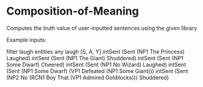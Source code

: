 # Composition-of-Meaning
Computes the truth value of user-inputted sentences using the given library

Example inputs:

filter laugh entities
any laugh [S, A, Y]
intSent (Sent (NP1 The Princess) Laughed)
intSent (Sent (NP1 The Giant) Shuddered)
intSent (Sent (NP1 Some Dwarf) Cheered)
intSent (Sent (NP1 No Wizard) Laughed)
intSent (Sent (NP1 Some Dwarf) (VP1 Defeated (NP1 Some Giant)))
intSent (Sent (NP2 No (RCN1 Boy That (VP1 Admired Goldilocks))) Shuddered)
